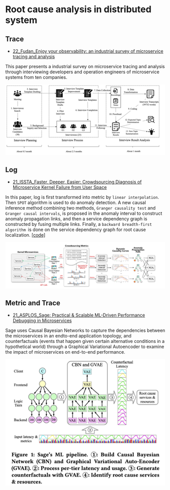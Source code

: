 # Root cause analysis in distributed system

## Trace

- [22_Fudan_Enjoy your observability: an industrial survey of microservice tracing and analysis](https://link.springer.com/article/10.1007/s10664-021-10063-9)

This paper presents a industrial survey on microservice tracing and analysis through interviewing developers and operation engineers of microservice systems from ten companies.

![Research Procedure of Interview](./figures/industrial_trace.jpg)

## Log
- [21_ISSTA_Faster, Deeper, Easier: Crowdsourcing Diagnosis of Microservice Kernel Failure from User Space](https://dl.acm.org/doi/abs/10.1145/3460319.3464805)

In this paper, log is first transformed into metric by `linear interpolation`. Then `SPOT` algorithm is used to do anomaly detection. A new causal inference method combining two methods, `Granger causality test`  and `Granger causal intervals`, is proposed in the anomaly interval to construct anomaly propagation links, and then a service dependency graph is constructed by fusing multiple links. Finally, a `backward breadth-first algorithm `is done on the service dependency graph for root cause localization. [[code]](https://github.com/PanYicheng/dycause_rca)

![Dycause](./figures/dycause.jpg)


## Metric and Trace

- [21_ASPLOS_Sage: Practical & Scalable ML-Driven Performance Debugging in Microservices](https://www.csl.cornell.edu/~delimitrou/papers/2021.asplos.sage.pdf)

Sage uses Causal Bayesian Networks to capture the dependencies between the microservices in an endto-end application topology, and counterfactuals (events that happen given certain alternative conditions in a hypothetical world) through a Graphical Variational Autoencoder to examine the impact of microservices on end-to-end performance.

![Sage](./figures/sage.jpg)

